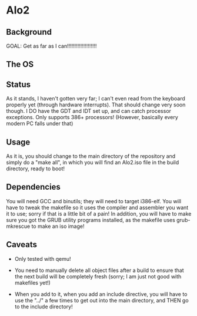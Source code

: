 Alo2
====

Background 
---- 
GOAL:  Get as far as I can!!!!!!!!!!!!!!!!!!!!  

The OS 
----



Status
----
As it stands, I haven't gotten very far; I can't even read from the keyboard properly yet (through hardware interrupts). That should change very soon though. I DO have the GDT and IDT set up, and can catch processor exceptions. 
Only supports 386+ processors! (However, basically every modern PC falls under that)

Usage 
---- 
As it is, you should change to the main directory of the repository and simply do a "make all", in which you will find an Alo2.iso file in the build directory, ready to boot! 

Dependencies 
---- 
You will need GCC and binutils; they will need to target i386-elf. You will have to tweak the makefile so it uses the compiler and assembler you want it to use; sorry if that is a little bit of a pain! In addition, you will have to make sure you got the GRUB utility programs installed, as the makefile uses grub-mkrescue to make an iso image! 

Caveats 
---- 
* Only tested with qemu! 

* You need to manually delete all object files after a build to ensure that the next build will be completely fresh (sorry; I am just not good with makefiles yet!)  

* When you add to it, when you add an include directive, you will have to use the "../" a few times to get out into the main directory, and THEN go to the include directory! 


